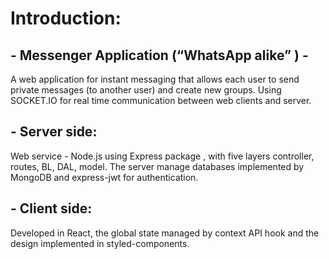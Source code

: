 # Introduction:
## - Messenger Application (“WhatsApp alike” ) -
A web application for instant messaging that allows each user to send private messages (to another user) and create new groups. Using SOCKET.IO for real
time communication between web clients and server.
## - Server side: 
Web service - Node.js using Express package , with five layers controller, routes, BL, DAL, model.
The server manage databases implemented by MongoDB and express-jwt for authentication.
## - Client side: 
Developed in React, the global state managed by context API hook and the design
implemented in styled-components.
